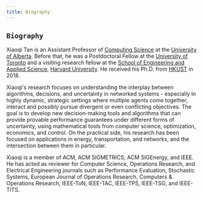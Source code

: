 ```yaml
---
title: Biography
---
```



## `Biography`


Xiaoqi Tan is an Assistant Professor of [Computing Science](https://www.ualberta.ca/computing-science/index.html) at the [University of Alberta](https://www.ualberta.ca/index.html). Before that, he was a Postdoctoral Fellow at the [University of Toronto](https://www.utoronto.ca/) and a visiting research fellow at the [School of Engineering and Applied Science](https://www.seas.harvard.edu/), [Harvard University](https://harvard.edu). He received his Ph.D.  from [HKUST](https://hkust.edu.hk/) in 2018.


Xiaoqi's research focuses on understanding the interplay between algorithms, decisions, and uncertainty in networked  systems - especially in highly dynamic, strategic settings where multiple agents come together, interact and possibly pursue divergent or even conflicting objectives. The goal is to develop new decision-making tools and algorithms that can provide provable performance guarantees under different forms of uncertainty, using mathematical tools from computer science, optimization, economics, and control. On the practical side, his research has been focused on applications in energy, transportation, and networks, and the intersection between them in particular.

Xiaoqi is a member of ACM, ACM SIGMETRICS, ACM SIGEnergy, and IEEE. He has acted as reviewer for Computer Science, Operations Research, and Electrical Engineering journals such as Performance Evaluation, Stochastic Systems,  European Journal of Operations Research, Computers & Operations Research, IEEE-ToN, IEEE-TAC,  IEEE-TPS, IEEE-TSG, and IEEE-TITS. 
